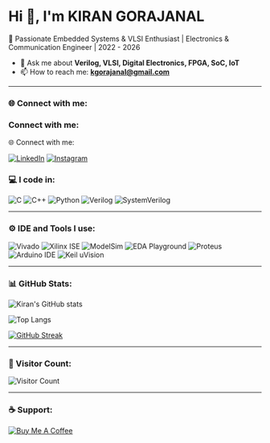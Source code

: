 # Hi 👋, I'm KIRAN GORAJANAL

🚀 Passionate Embedded Systems & VLSI Enthusiast | Electronics & Communication Engineer | 2022 - 2026  

- 💬 Ask me about **Verilog, VLSI, Digital Electronics, FPGA, SoC, IoT**  
- 📫 How to reach me: **kgorajanal@gmail.com**

---

### 🌐 Connect with me:
### Connect with me:

🌐 Connect with me:

[![LinkedIn](https://skillicons.dev/icons?i=linkedin)]([https://www.linkedin.com/in/yourusername](https://www.linkedin.com/in/kiran-gorajanal-168b3622a?utm_source=share&utm_campaign=share_via&utm_content=profile&utm_medium=android_app))
[![Instagram](https://skillicons.dev/icons?i=instagram)]([https://www.instagram.com/yourusername](https://www.instagram.com/kiran_gorajanal?igsh=MW11Nmhyd3I0dnZjZQ==))


### 💻 I code in:
![C](https://img.shields.io/badge/C-A8B9CC?logo=c&logoColor=white)
![C++](https://img.shields.io/badge/C++-00599C?logo=cplusplus&logoColor=white)
![Python](https://img.shields.io/badge/Python-3776AB?logo=python&logoColor=white)
![Verilog](https://img.shields.io/badge/Verilog-007ACC?logoColor=white)
![SystemVerilog](https://img.shields.io/badge/SystemVerilog-FF6F00?logoColor=white)

---

### ⚙️ IDE and Tools I use:
![Vivado](https://img.shields.io/badge/Vivado-FF6600?logo=xilinx&logoColor=white)
![Xilinx ISE](https://img.shields.io/badge/Xilinx%20ISE-E01F27?logo=xilinx&logoColor=white)
![ModelSim](https://img.shields.io/badge/ModelSim-007ACC?logo=intel&logoColor=white)
![EDA Playground](https://img.shields.io/badge/EDA%20Playground-1E90FF?logo=codeforces&logoColor=white)
![Proteus](https://img.shields.io/badge/Proteus-25A162?logoColor=white)
![Arduino IDE](https://img.shields.io/badge/Arduino%20IDE-00979D?logo=arduino&logoColor=white)
![Keil uVision](https://img.shields.io/badge/Keil_uVision-00A9E0?logo=arm&logoColor=white)


---

### 📊 GitHub Stats:
![Kiran's GitHub stats](https://github-readme-stats.vercel.app/api?username=Kiranix-90&show_icons=true&theme=radical)

![Top Langs](https://github-readme-stats.vercel.app/api/top-langs/?username=Kiranix-90&layout=compact&theme=tokyonight)

[![GitHub Streak](https://github-readme-streak-stats.herokuapp.com/?user=Kiranix-90&theme=dark)](https://git.io/streak-stats)

---

### 👀 Visitor Count:
![Visitor Count](https://komarev.com/ghpvc/?username=Kiranix-90&color=blue)

---

### ☕ Support:
[![Buy Me A Coffee](https://img.shields.io/badge/Buy%20me%20a%20coffee-F7CA88?logo=buy-me-a-coffee&logoColor=black)](https://www.buymeacoffee.com/kirang)

 
